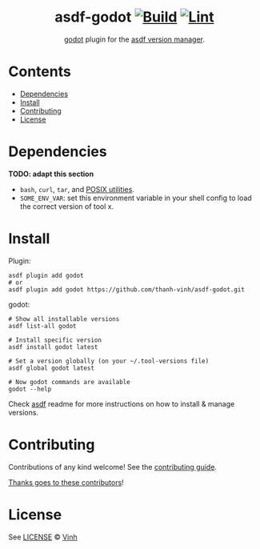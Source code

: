 <div align="center">

# asdf-godot [![Build](https://github.com/thanh-vinh/asdf-godot/actions/workflows/build.yml/badge.svg)](https://github.com/thanh-vinh/asdf-godot/actions/workflows/build.yml) [![Lint](https://github.com/thanh-vinh/asdf-godot/actions/workflows/lint.yml/badge.svg)](https://github.com/thanh-vinh/asdf-godot/actions/workflows/lint.yml)

[godot](https://github.com/ez-connect/asdf-gotdot) plugin for the [asdf version manager](https://asdf-vm.com).

</div>

# Contents

- [Dependencies](#dependencies)
- [Install](#install)
- [Contributing](#contributing)
- [License](#license)

# Dependencies

**TODO: adapt this section**

- `bash`, `curl`, `tar`, and [POSIX utilities](https://pubs.opengroup.org/onlinepubs/9699919799/idx/utilities.html).
- `SOME_ENV_VAR`: set this environment variable in your shell config to load the correct version of tool x.

# Install

Plugin:

```shell
asdf plugin add godot
# or
asdf plugin add godot https://github.com/thanh-vinh/asdf-godot.git
```

godot:

```shell
# Show all installable versions
asdf list-all godot

# Install specific version
asdf install godot latest

# Set a version globally (on your ~/.tool-versions file)
asdf global godot latest

# Now godot commands are available
godot --help
```

Check [asdf](https://github.com/asdf-vm/asdf) readme for more instructions on how to
install & manage versions.

# Contributing

Contributions of any kind welcome! See the [contributing guide](contributing.md).

[Thanks goes to these contributors](https://github.com/thanh-vinh/asdf-godot/graphs/contributors)!

# License

See [LICENSE](LICENSE) © [Vinh](https://github.com/thanh-vinh/)
